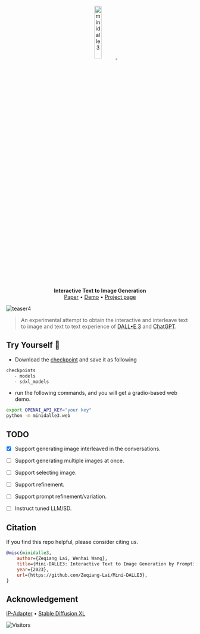 <p align="center">
<a href="#">
    <img src="https://github.com/Zeqiang-Lai/Mini-DALLE3/assets/26198430/11856c34-b5ef-4665-8cb9-8a6e366ae238" alt="minidalle3" width="19%">
    </a> &ensp; 
</p>

<p align="center">
    <b>Interactive Text to Image Generation </b>
</br>
<a href="#">Paper</a> •
<a href="#">Demo</a> •
<a href="minidalle3.github.io/">Project page</a> 
</p>

![teaser4](https://github.com/Zeqiang-Lai/Mini-DALLE3/assets/26198430/036959fc-c81c-4b52-8559-34af29009bb7)


> An experimental attempt to obtain the interactive and interleave text to image and text to text experience of [DALL•E 3](https://openai.com/dall-e-3) and [ChatGPT](https://openai.com/chatgpt).

## Try Yourself 🤗 

- Download the [checkpoint](https://huggingface.co/h94/IP-Adapter) and save it as following 
```bash
checkpoints
   - models
   - sdxl_models
```

- run the following commands, and you will get a gradio-based web demo.

```bash
export OPENAI_API_KEY="your key"
python -m minidalle3.web
```

## TODO

- [x] Support generating image interleaved in the conversations.
- [ ] Support generating multiple images at once.
- [ ] Support selecting image.
- [ ] Support refinement.
- [ ] Support prompt refinement/variation.
- [ ] Instruct tuned LLM/SD.


## Citation

If you find this repo helpful, please consider citing us.

```bibtex
@misc{minidalle3,
    author={Zeqiang Lai, Wenhai Wang},
    title={Mini-DALLE3: Interactive Text to Image Generation by Prompting Large Language Models},
    year={2023},
    url={https://github.com/Zeqiang-Lai/Mini-DALLE3},
}
```

## Acknowledgement

[IP-Adapter](https://github.com/tencent-ailab/IP-Adapter) • [Stable Diffusion XL](https://huggingface.co/stabilityai/stable-diffusion-xl-base-1.0)

![Visitors](https://api.visitorbadge.io/api/visitors?path=https%3A%2F%2Fgithub.com%2FZeqiang-Lai%2FMini-DALLE3&countColor=%23263759&style=flat)
